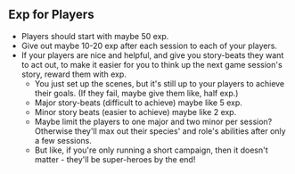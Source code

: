 ## Exp for Players
- Players should start with maybe 50 exp.
- Give out maybe 10-20 exp after each session to each of your players.
- If your players are nice and helpful, and give you story-beats they want to act out,
  to make it easier for you to think up the next game session's story, reward them with exp.
    - You just set up the scenes, but it's still up to your players to achieve their goals.
      (If they fail, maybe give them like, half exp.)
    - Major story-beats (difficult to achieve) maybe like 5 exp.
    - Minor story beats (easier to achieve) maybe like 2 exp.
    - Maybe limit the players to one major and two minor per session?
      Otherwise they'll max out their species' and role's abilities after only a few sessions.
    - But like, if you're only running a short campaign, then it doesn't matter - they'll be super-heroes by the end!
